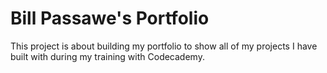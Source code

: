 # Bill Passawe's Portfolio

This project is about building my portfolio to show all of my projects I have built with during my training with Codecademy. 
